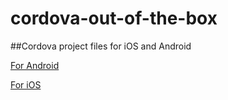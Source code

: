 # cordova-out-of-the-box
##Cordova project files for iOS and Android

[For Android](android.md)

[For iOS](ios.md)

